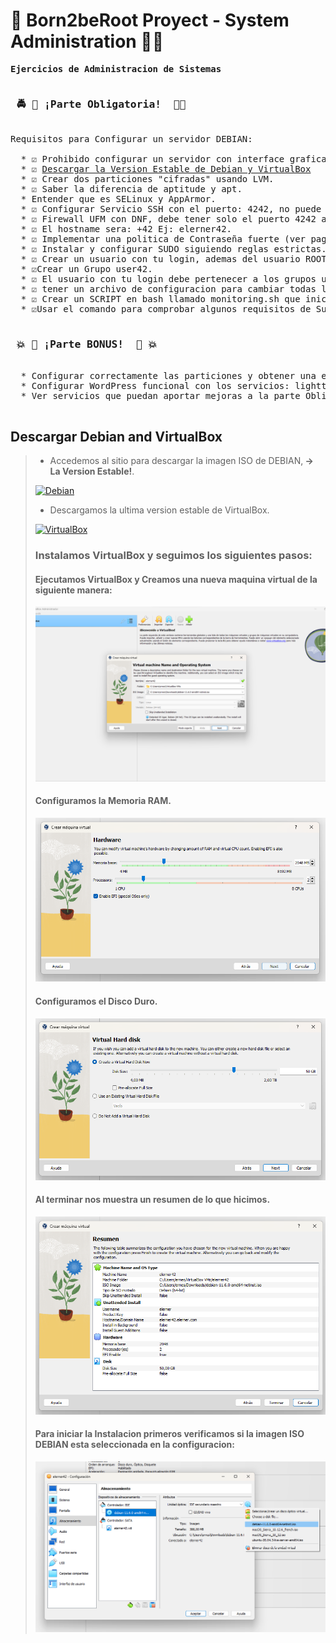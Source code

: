 # 🚀 Born2beRoot Proyect - System Administration 👨‍💻
<pre>
<strong>Ejercicios de Administracion de Sistemas</strong>
</pre>
<pre>
<strong><h3> 🚔 🚨 ¡Parte Obligatoria!  🚨🚓</h3></strong>
Requisitos para Configurar un servidor DEBIAN:

  * ☑️ Prohibido configurar un servidor con interface grafica.
  * ☑️ <a href="#debian">Descargar la Version Estable de Debian y VirtualBox</a>
  * ☑️ Crear dos particiones "cifradas" usando LVM.
  * ☑️ Saber la diferencia de aptitude y apt.
  * Entender que es SELinux y AppArmor.
  * ☑️ Configurar Servicio SSH con el puerto: 4242, no puede conectarse como ROOT.
  * ☑️ Firewall UFM con DNF, debe tener solo el puerto 4242 abierto, inicio automático al iniciar el server.
  * ☑️ El hostname sera: <login42>+42 Ej: elerner42.
  * ☑️ Implementar una politica de Contraseña fuerte (ver pagina 6, al final para las politicas de contraseña de los grupos).
  * ☑️ Instalar y configurar SUDO siguiendo reglas estrictas.
  * ☑️ Crear un usuario con tu login, ademas del usuario ROOT.
  * ☑️Crear un Grupo user42.
  * ☑️ El usuario con tu login debe pertenecer a los grupos user42 y sudo.
  * ☑️ tener un archivo de configuracion para cambiar todas las contraseñas con las politicas dadas.
  * ☑️ Crear un SCRIPT en bash llamado monitoring.sh que iniciara al iniciar el servidor (ver pagina 8).
  * ☑️Usar el comando para comprobar algunos requisitos de Subject: ej: "root@wil:~# head -n 2 /etc/os-release".
  
<strong><h3> 💥 🍔 ¡Parte BONUS!  🍔 💥 </h3></strong>
  * Configurar correctamente las particiones y obtener una estructura como en la pagina 10.
  * Configurar WordPress funcional con los servicios: lighttpd, MariaDB, y PHP.
  * Ver servicios que puedan aportar mejoras a la parte Obligatoria. Ej: DNS, Sesiones de Usuarios,...etc.
  
</pre>
<a name="debian"></a>
## Descargar Debian and VirtualBox

>* Accedemos al sitio para descargar la imagen ISO de DEBIAN,<strong> -> La Version Estable!</strong>.</br>
>
>[![Debian](https://img.shields.io/badge/Descargar+-yellow?style=for-the-badge&logo=debian&logoColor=white&labelColor=101010)](https://www.debian.org/download)</br>
>
>* Descargamos la ultima version estable de VirtualBox.</br>
>
>[![VirtualBox](https://img.shields.io/badge/Descargar+-blue?style=for-the-badge&logo=virtualbox&logoColor=white&labelColor=101010)](https://www.virtualbox.org/wiki/Downloads)</br>
>
>### Instalamos VirtualBox y seguimos los siguientes pasos:
> #### Ejecutamos VirtualBox y Creamos una nueva maquina virtual de la siguiente manera:
> ![](./Images/MVnueva.png) 
>       
> #### Configuramos la Memoria RAM.
> ![](./Images/SetMemory.png)
> 
> #### Configuramos el Disco Duro.
> ![](./Images/sizeHDD.png)
> 
> #### Al terminar nos muestra un resumen de lo que hicimos.
> ![](./Images/ResumenConfig.png)
> 
> #### Para iniciar la Instalacion primeros verificamos si la imagen ISO DEBIAN esta seleccionada en la configuracion:
> ![](./Images/confBootOS.png)


